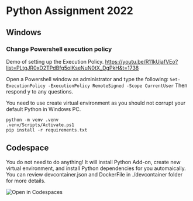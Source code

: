 # Python Assignment 2022

## Windows
### Change Powershell execution policy

Demo of setting up the Execution Policy.
https://youtu.be/R11kUjafVEo?list=PLtgJR0xD2TPdBfg5oIKseNuN0tX_DgPkH&t=1738

Open a Powershell window as administrator and type the following:
```Set-ExecutionPolicy -ExecutionPolicy RemoteSigned -Scope CurrentUser```
Then respond y to any questions.

You need to use create virtual environment as you should not corrupt your default Python in Windows PC.
```
python -m venv .venv
.venv/Scripts/Activate.ps1
pip install -r requirements.txt
```

## Codespace
You do not need to do anything! 
It will install Python Add-on, create new virtual environment, and install Python dependencies for you automaically.
You can review devcontainer.json and DockerFile in ./devcontainer folder for more details.

![Open in Codespaces](https://classroom.github.com/assets/open-in-codespaces-abfff4d4e15f9e1bd8274d9a39a0befe03a0632bb0f153d0ec72ff541cedbe34.svg)
